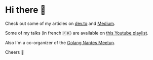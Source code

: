 # Hi there :wave:

Check out some of my articles on [dev.to](https://dev.to/nlepage) and [Medium](https://medium.com/@nlepage).

Some of my talks (in french :fr:) are available on [this Youtube playlist](https://youtube.com/playlist?list=PLLBp1FWMQoeM-c6sPyGvRcAcaVIxc-R0k).

Also I'm a co-organizer of the [Golang Nantes Meetup](https://www.meetup.com/fr-FR/Golang-Nantes/).

Cheers :beers:
